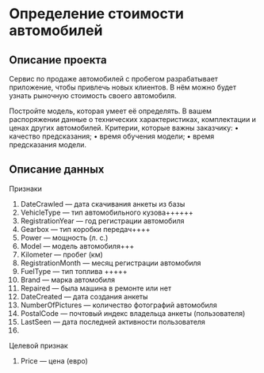 # Определение стоимости автомобилей

## Описание проекта
Сервис по продаже автомобилей с пробегом разрабатывает приложение, чтобы привлечь новых клиентов. В нём можно будет узнать рыночную стоимость своего автомобиля.

Постройте модель, которая умеет её определять. В вашем распоряжении данные о технических характеристиках, комплектации и ценах других автомобилей.
Критерии, которые важны заказчику:
•	качество предсказания;
•	время обучения модели;
•	время предсказания модели.

## Описание данных

Признаки
1.	DateCrawled — дата скачивания анкеты из базы
2.	VehicleType — тип автомобильного кузова++++++
3.	RegistrationYear — год регистрации автомобиля
4.	Gearbox — тип коробки передач++++
5.	Power — мощность (л. с.)
6.	Model — модель автомобиля+++
7.	Kilometer — пробег (км)
8.	RegistrationMonth — месяц регистрации автомобиля
9.	FuelType — тип топлива +++++
10.	Brand — марка автомобиля
11.	Repaired — была машина в ремонте или нет
12.	DateCreated — дата создания анкеты
13.	NumberOfPictures — количество фотографий автомобиля
14.	PostalCode — почтовый индекс владельца анкеты (пользователя)
15.	LastSeen — дата последней активности пользователя
16.	
Целевой признак
1.	Price — цена (евро)




